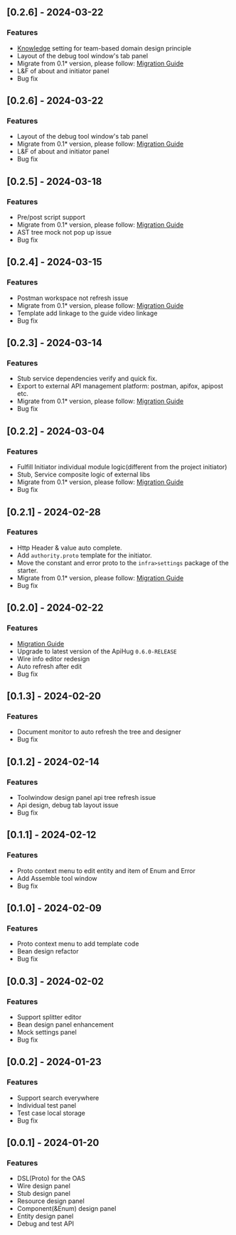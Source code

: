 <!-- Keep a Changelog guide -> https://keepachangelog.com -->
## [0.2.6] -  2024-03-22

### Features
- [Knowledge](../../IDE/050_knowledge.md) setting for team-based domain design principle
- Layout of the debug tool window's tab panel
- Migrate from 0.1* version, please follow: [Migration Guide](../../versions/001-milestone.md)
- L&F of about and initiator panel
- Bug fix

## [0.2.6] -  2024-03-22

### Features
- Layout of the debug tool window's tab panel
- Migrate from 0.1* version, please follow: [Migration Guide](../../versions/001-milestone.md)
- L&F of about and initiator panel
- Bug fix

## [0.2.5] -  2024-03-18

### Features
- Pre/post script support
- Migrate from 0.1* version, please follow: [Migration Guide](../../versions/001-milestone.md)
- AST tree mock not pop up issue
- Bug fix

## [0.2.4] -  2024-03-15

### Features
- Postman workspace not refresh issue
- Migrate from 0.1* version, please follow: [Migration Guide](../../versions/001-milestone.md)
- Template add linkage to the guide video linkage
- Bug fix

## [0.2.3] -  2024-03-14

### Features
- Stub service dependencies verify and quick fix.
- Export to external API management platform: postman, apifox, apipost etc.
- Migrate from 0.1* version, please follow: [Migration Guide](https://github.com/apihug/apihug.com/blob/master/docs/versions/001-milestone.md)
- Bug fix

## [0.2.2] -  2024-03-04

### Features
- Fulfill Initiator individual module logic(different from the project initiator)
- Stub, Service composite logic of external libs
- Migrate from 0.1* version, please follow: [Migration Guide](https://github.com/apihug/apihug.com/blob/master/docs/versions/001-milestone.md)
- Bug fix

## [0.2.1] -  2024-02-28

### Features
- Http Header & value auto complete.
- Add `authority.proto` template for the initiator.
- Move the constant and error proto to the `infra>settings` package of the starter.
- Migrate from 0.1* version, please follow: [Migration Guide](https://github.com/apihug/apihug.com/blob/master/docs/versions/001-milestone.md)
- Bug fix

## [0.2.0] -  2024-02-22

### Features
- [Migration Guide](https://github.com/apihug/apihug.com/blob/master/docs/versions/001-milestone.md)
- Upgrade to latest version of the ApiHug `0.6.0-RELEASE`
- Wire info editor redesign
- Auto refresh after edit
- Bug fix


## [0.1.3] -  2024-02-20

### Features
- Document monitor to auto refresh the tree and designer
- Bug fix


## [0.1.2] -  2024-02-14

### Features
- Toolwindow design panel api tree refresh issue
- Api design, debug tab layout issue
- Bug fix

## [0.1.1] -  2024-02-12

### Features
- Proto context menu to edit entity and item of Enum and Error
- Add Assemble tool window
- Bug fix

## [0.1.0] -  2024-02-09

### Features
- Proto context menu to add template code
- Bean design refactor
- Bug fix


## [0.0.3] -  2024-02-02

### Features
- Support splitter editor
- Bean design panel enhancement
- Mock settings panel
- Bug fix

## [0.0.2] -  2024-01-23

### Features
- Support search everywhere
- Individual test panel
- Test case local storage
- Bug fix

## [0.0.1] -  2024-01-20

### Features
- DSL(Proto) for the OAS
- Wire design panel
- Stub design panel
- Resource design panel
- Component(&Enum) design panel
- Entity design panel
- Debug and test API
